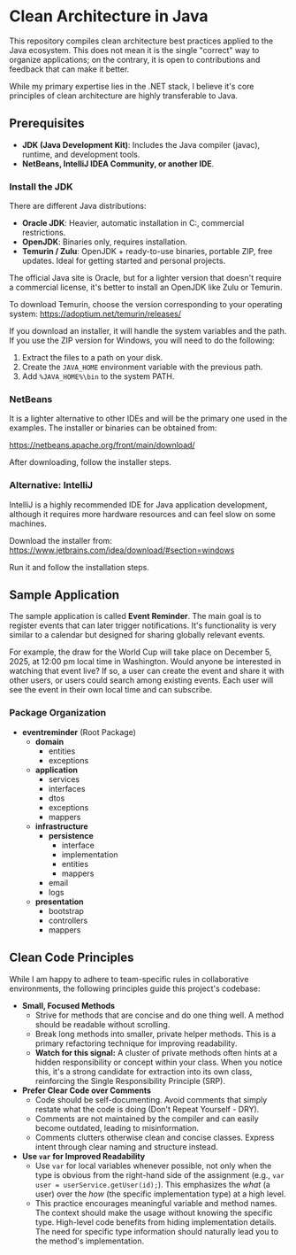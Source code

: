 # Clean Architecture in Java
This repository compiles clean architecture best practices applied to the Java ecosystem. 
This does not mean it is the single "correct" way to organize applications; on the contrary, it is open to contributions and feedback that can make it better. 

While my primary expertise lies in the .NET stack, I believe it's core principles of clean architecture are highly transferable to Java.

## Prerequisites
- **JDK (Java Development Kit)**: Includes the Java compiler (javac), runtime, and development tools.
- **NetBeans, IntelliJ IDEA Community, or another IDE**.

### Install the JDK
There are different Java distributions:
- **Oracle JDK**: Heavier, automatic installation in C:\, commercial restrictions.
- **OpenJDK**: Binaries only, requires installation.
- **Temurin / Zulu**: OpenJDK + ready-to-use binaries, portable ZIP, free updates. Ideal for getting started and personal projects.

The official Java site is Oracle, but for a lighter version that doesn't require a commercial license, it's better to install an OpenJDK like Zulu or Temurin.

To download Temurin, choose the version corresponding to your operating system:
https://adoptium.net/temurin/releases/

If you download an installer, it will handle the system variables and the path. If you use the ZIP version for Windows, you will need to do the following:

1. Extract the files to a path on your disk.
2. Create the `JAVA_HOME` environment variable with the previous path.
3. Add `%JAVA_HOME%\bin` to the system PATH.

### NetBeans
It is a lighter alternative to other IDEs and will be the primary one used in the examples.
The installer or binaries can be obtained from:

https://netbeans.apache.org/front/main/download/

After downloading, follow the installer steps.

### Alternative: IntelliJ
IntelliJ is a highly recommended IDE for Java application development, although it requires more hardware resources and can feel slow on some machines.

Download the installer from:
https://www.jetbrains.com/idea/download/#section=windows

Run it and follow the installation steps.

## Sample Application
The sample application is called **Event Reminder**. The main goal is to register events that can later trigger notifications. 
It's functionality is very similar to a calendar but designed for sharing globally relevant events.

For example, the draw for the World Cup will take place on December 5, 2025, at 12:00 pm local time in Washington. 
Would anyone be interested in watching that event live? 
If so, a user can create the event and share it with other users, or users could search among existing events. 
Each user will see the event in their own local time and can subscribe.

### Package Organization
*   **eventreminder** (Root Package)
    *   **domain**
        *   entities
        *   exceptions
    *   **application**
        *   services
        *   interfaces
        *   dtos
        *   exceptions
        *   mappers
    *   **infrastructure**
        *   **persistence**
            *   interface
            *   implementation
            *   entities
            *   mappers
        *   email
        *   logs
    *   **presentation**
        *   bootstrap
        *   controllers
        *   mappers

## Clean Code Principles

While I am happy to adhere to team-specific rules in collaborative environments, the following principles guide this project's codebase:

*   **Small, Focused Methods**
    *   Strive for methods that are concise and do one thing well. A method should be readable without scrolling.
    *   Break long methods into smaller, private helper methods. This is a primary refactoring technique for improving readability.
    *   **Watch for this signal:** A cluster of private methods often hints at a hidden responsibility or concept within your class. 
        When you notice this, it's a strong candidate for extraction into its own class, reinforcing the Single Responsibility Principle (SRP).
*   **Prefer Clear Code over Comments**
    *   Code should be self-documenting. Avoid comments that simply restate what the code is doing (Don't Repeat Yourself - DRY).
    *   Comments are not maintained by the compiler and can easily become outdated, leading to misinformation.
    *   Comments clutters otherwise clean and concise classes. Express intent through clear naming and structure instead.
*   **Use `var` for Improved Readability**
    *   Use `var` for local variables whenever possible, not only when the type is obvious from the right-hand side of the assignment 
        (e.g., `var user = userService.getUser(id);`). This emphasizes the *what* (a user) over the *how* (the specific implementation type) at a high level.
    *   This practice encourages meaningful variable and method names. The context should make the usage without knowing the specific type.
        High-level code benefits from hiding implementation details. The need for specific type information should naturally lead you to the method's implementation.
